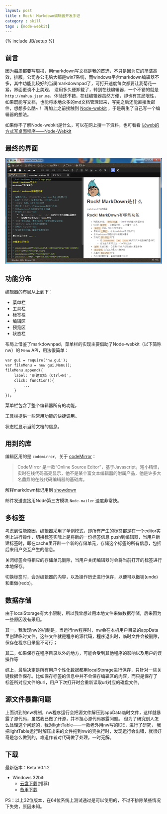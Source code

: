 ```yaml
---
layout: post
title : Rock! Markdown编辑器开发手记
category : skill
tags : [node-webkit]
---
```

{% include JB/setup %}

## 前言
因为每周都要写周报，用markdown写文档是我的首选，不只是因为它的简洁高效，排版。公司办公电脑大都是win7系统，而windows平台markdown编辑器不多，其中功能比较好的当属markdownpad了，可打开速度每次都要让我菊花一紧，界面更谈不上美观，
没用多久便卸载了，转到在线编辑器，一个不错的就是 `http://mahua.jser.me`，体验还不错，在线编辑器虽然方便，却也有其局限性，如果既能写文档，也能将本地众多的md文档管理起来，写完之后还能直接发邮件，想想多么酷~！
再加上之前接触到 [Node-webkit](https://github.com/rogerwang/node-webkit) ，于是萌生了自己写一个编辑器的想法。

如果你不了解Node-webkit是什么，可以在网上搜一下资料，也可看看 [以web的方式写桌面程序——Node-Webkit](/skill/2013/07/15/node-webkit-desktop-app-develop/)

## 最终的界面
![Rock MarkDown Editor](/assets/posts/images/rock-markdown-1.png)

## 功能分布
编辑器的布局从上到下：

- 菜单栏
- 工具栏
- 标签栏
- 编辑区
- 预览区
- 状态栏

布局上借鉴了markdownpad，菜单栏的实现主要借助了Node-webkit（以下简称nw）的 `Menu` API，用法很简单：

    var gui = require('nw.gui');
    var fileMenu = new gui.Menu();
    fileMenu.append({
        label: '新建文档 (Ctrl+N)',
        click: function(){
            ...
        }
    });

菜单栏包含了整个编辑器所有的功能。

工具栏提供一些常用功能的快捷调用。

状态栏显示当前文档的信息。


## 用到的库
编辑区用的是 `codemirror`，关于 [codeMirror](http://codemirror.net)：

> CodeMirror 是一款“Online Source Editor”，基于Javascript，短小精悍，实时在线代码高亮显示，他不是某个富文本编辑器的附属产品，他是许多大名鼎鼎的在线代码编辑器的基础库。

解释markdown标记用到 [showdown](https://github.com/coreyti/showdown)

邮件发送直接用Node第三方模块 `Node-mailer` 速度非常快。

## 多标签
考虑到性能原因，编辑器采用了单例模式，即所有产生的标签都是在一个editor实例上进行操作，切换标签实际上是将新的一份标签信息
push到编辑器，当用户新建标签时，即在cache里开辟一个新的存储单元，存储这个标签的所有信息，包括后来用户交互产生的信息。

关闭标签会将相应的存储单元删除，当用户关闭编辑器时会将当前打开的标签进行本地保存。

切换标签时，会对编辑器的内容，以及操作历史进行保存，以便可以撤销(undo)和重做(redo)。

## 数据存储
由于localStorage有大小限制，所以我曾想过用本地文件来做数据存储，后来因为一些原因没有采用。

其一，我发现nw的机制是，当运行nw程序时，nw会在本机用户目录的appData里创建临时文件，这些文件就是程序的源代码，程序退出时，临时文件会被删除，保存在程序目录里不可行；

其二，如果保存在程序目录以外的地方，可能会受到其他程序的影响以及用户的误操作等

综上，最后决定是所有用户个性化数据都用localStorage进行保存，只针对一些关键数据作保存。比如保存标签的信息中并不会保存编辑区的内容，而只是保存了
标签所对应文件的url，用户下次打开时会重新读取url对应的磁盘文件。

## 源文件暴露问题
上面讲到的nw机制，nw程序运行会把源文件解压到appData临时文件，这样就暴露了源代码，虽然我已做了开源，并不担心源代码暴露问题。
但为了研究别人怎么处理这个问题的，我对lightTable——一款老外用nw写的IDE，进行了研究，
我把lightTable运行时解压出来的文件拖到nw的壳执行时，发现运行会出错，就很好奇是怎么做到的，难道作者对代码做了处理。一时无解。

## 下载
最新版本：Beta V0.1.2

* Windows 32bit:
    - [云盘下载](http://yunpan.cn/QXi3BSFrNCWGN)(推荐)
    - [备用下载](http://www.jsfor.com/project/rock/Rock!_Markdown_Editor_v0.1.2_win32bit.zip)

PS：以上32位版本，在64位系统上测试通过是可以使用的，不过不排除某些情况下失效，原因未知。